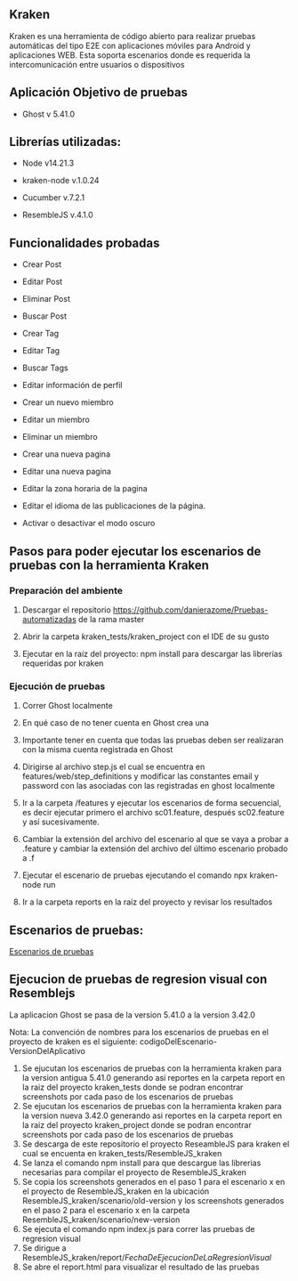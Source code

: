 
## Kraken 

Kraken es una herramienta de código abierto para realizar pruebas automáticas del tipo E2E con aplicaciones móviles para Android y aplicaciones WEB. Esta soporta escenarios donde es requerida la intercomunicación entre usuarios o dispositivos 

 

## Aplicación Objetivo de pruebas

- Ghost v 5.41.0 

 

## Librerías utilizadas: 

- Node v14.21.3 

- kraken-node v.1.0.24 

- Cucumber v.7.2.1 
- ResembleJS v.4.1.0

 

## Funcionalidades probadas 

- Crear Post 

- Editar Post 

- Eliminar Post 

- Buscar Post

- Crear Tag 

- Editar Tag 

- Buscar Tags 

- Editar información de perfil

- Crear un nuevo miembro

- Editar un miembro

- Eliminar un miembro

- Crear una nueva pagina

- Editar una nueva pagina

- Editar la zona horaria de la pagina

- Editar el idioma de las publicaciones de la página.

- Activar o desactivar el modo oscuro

 

## Pasos para poder ejecutar los escenarios de pruebas con la herramienta Kraken 

 

### Preparación del ambiente 

1. Descargar el repositorio https://github.com/danierazome/Pruebas-automatizadas de la rama master 

2. Abrir la carpeta kraken_tests/kraken_project con el IDE de su gusto 

3. Ejecutar en la raíz del proyecto:  npm install para descargar las librerías requeridas por kraken 

### Ejecución de pruebas 

1. Correr Ghost localmente 

2. En qué caso de no tener cuenta en Ghost crea una 

3. Importante tener en cuenta que todas las pruebas deben ser realizaran con la misma cuenta registrada en Ghost 

4. Dirigirse al archivo step.js el cual se encuentra en features/web/step_definitions y modificar las constantes email y password con las asociadas con las registradas en ghost localmente 

5. Ir a la carpeta /features y ejecutar los escenarios de forma secuencial, es decir ejecutar primero el archivo sc01.feature, después sc02.feature y así sucesivamente.  

6. Cambiar la extensión del archivo del escenario al que se vaya a probar a .feature y cambiar la extensión del archivo del último escenario probado a .f 

7. Ejecutar el escenario de pruebas ejecutando el comando  npx kraken-node run 

8. Ir a la carpeta reports en la raíz del proyecto y revisar los resultados 

 
## Escenarios de pruebas: 

[Escenarios de pruebas](https://github.com/danierazome/Pruebas-automatizadas/wiki/Escenario-de-pruebas)

## Ejecucion de pruebas de regresion visual con Resemblejs

La aplicacion Ghost se pasa de la version 5.41.0 a la version 3.42.0

Nota: La convención de nombres para los escenarios de pruebas en el proyecto de kraken es el siguiente:
codigoDelEscenario-VersionDelAplicativo

1. Se ejucutan los escenarios de pruebas con la herramienta kraken para la version antigua 5.41.0 generando asi reportes en la carpeta report en la raiz del proyecto kraken_tests donde se podran encontrar screenshots por cada paso de los escenarios de pruebas
2. Se ejucutan los escenarios de pruebas con la herramienta kraken para la version nueva 3.42.0 generando asi reportes en la carpeta report en la raiz del proyecto kraken_project donde se podran encontrar screenshots por cada paso de los escenarios de pruebas
3. Se descarga de este repositorio el proyecto ReseambleJS para kraken el cual se encuenta en kraken_tests/ResembleJS_kraken
4. Se lanza el comando npm install para que descargue las librerias necesarias para compilar el proyecto de ResembleJS_kraken
5. Se copia los screenshots generados en el paso 1 para el escenario x en el proyecto de ResembleJS_kraken en la ubicación  ResembleJS_kraken/scenario/old-version y los screenshots generados en el paso 2 para el escenario x en la carpeta ResembleJS_kraken/scenario/new-version
6. Se ejecuta el comando npm index.js para correr las pruebas de regresion visual
7. Se dirigue a ResembleJS_kraken/report/*FechaDeEjecucionDeLaRegresionVisual*
 8. Se abre el report.html para visualizar el resultado de las pruebas
                                                                           
 


